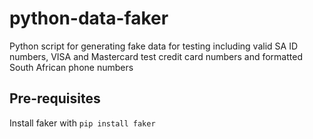 # python-data-faker
Python script for generating fake data for testing including valid SA ID numbers, VISA and Mastercard test credit card numbers and formatted South African phone numbers

## Pre-requisites
Install faker with `pip install faker`
